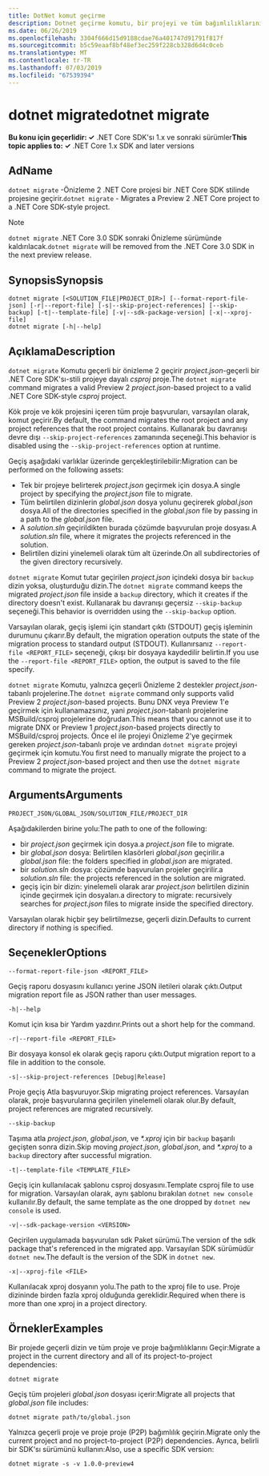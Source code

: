 ```yaml
---
title: DotNet komut geçirme
description: Dotnet geçirme komutu, bir projeyi ve tüm bağımlılıklarını geçirir.
ms.date: 06/26/2019
ms.openlocfilehash: 3304f666d15d9188cdae76a401747d91791f817f
ms.sourcegitcommit: b5c59eaaf8bf48ef3ec259f228cb328d6d4c0ceb
ms.translationtype: MT
ms.contentlocale: tr-TR
ms.lasthandoff: 07/03/2019
ms.locfileid: "67539394"
---
```

# <a name="dotnet-migrate"></a><span data-ttu-id="d19d9-103">dotnet migrate</span><span class="sxs-lookup"><span data-stu-id="d19d9-103">dotnet migrate</span></span>

<span data-ttu-id="d19d9-104">**Bu konu için geçerlidir: ✓** .NET Core SDK'sı 1.x ve sonraki sürümler</span><span class="sxs-lookup"><span data-stu-id="d19d9-104">**This topic applies to: ✓** .NET Core 1.x SDK and later versions</span></span>

<!-- todo: uncomment when all CLI commands are reviewed
[!INCLUDE [topic-appliesto-net-core-all](../../../includes/topic-appliesto-net-core-all.md)]
-->

## <a name="name"></a><span data-ttu-id="d19d9-105">Ad</span><span class="sxs-lookup"><span data-stu-id="d19d9-105">Name</span></span>

<span data-ttu-id="d19d9-106">`dotnet migrate` -Önizleme 2 .NET Core projesi bir .NET Core SDK stilinde projesine geçirir.</span><span class="sxs-lookup"><span data-stu-id="d19d9-106">`dotnet migrate` - Migrates a Preview 2 .NET Core project to a .NET Core SDK-style project.</span></span>

> [!NOTE]
> <span data-ttu-id="d19d9-107">`dotnet migrate` .NET Core 3.0 SDK sonraki Önizleme sürümünde kaldırılacak.</span><span class="sxs-lookup"><span data-stu-id="d19d9-107">`dotnet migrate` will be removed from the .NET Core 3.0 SDK in the next preview release.</span></span>

## <a name="synopsis"></a><span data-ttu-id="d19d9-108">Synopsis</span><span class="sxs-lookup"><span data-stu-id="d19d9-108">Synopsis</span></span>

```
dotnet migrate [<SOLUTION_FILE|PROJECT_DIR>] [--format-report-file-json] [-r|--report-file] [-s|--skip-project-references] [--skip-backup] [-t|--template-file] [-v|--sdk-package-version] [-x|--xproj-file]
dotnet migrate [-h|--help]
```

## <a name="description"></a><span data-ttu-id="d19d9-109">Açıklama</span><span class="sxs-lookup"><span data-stu-id="d19d9-109">Description</span></span>

<span data-ttu-id="d19d9-110">`dotnet migrate` Komutu geçerli bir önizleme 2 geçirir *project.json*-geçerli bir .NET Core SDK'sı-stili projeye dayalı *csproj* proje.</span><span class="sxs-lookup"><span data-stu-id="d19d9-110">The `dotnet migrate` command migrates a valid Preview 2 *project.json*-based project to a valid .NET Core SDK-style *csproj* project.</span></span>

<span data-ttu-id="d19d9-111">Kök proje ve kök projesini içeren tüm proje başvuruları, varsayılan olarak, komut geçirir.</span><span class="sxs-lookup"><span data-stu-id="d19d9-111">By default, the command migrates the root project and any project references that the root project contains.</span></span> <span data-ttu-id="d19d9-112">Kullanarak bu davranışı devre dışı `--skip-project-references` zamanında seçeneği.</span><span class="sxs-lookup"><span data-stu-id="d19d9-112">This behavior is disabled using the `--skip-project-references` option at runtime.</span></span>

<span data-ttu-id="d19d9-113">Geçiş aşağıdaki varlıklar üzerinde gerçekleştirilebilir:</span><span class="sxs-lookup"><span data-stu-id="d19d9-113">Migration can be performed on the following assets:</span></span>

* <span data-ttu-id="d19d9-114">Tek bir projeye belirterek *project.json* geçirmek için dosya.</span><span class="sxs-lookup"><span data-stu-id="d19d9-114">A single project by specifying the *project.json* file to migrate.</span></span>
* <span data-ttu-id="d19d9-115">Tüm belirtilen dizinlerin *global.json* dosya yolunu geçirerek *global.json* dosya.</span><span class="sxs-lookup"><span data-stu-id="d19d9-115">All of the directories specified in the *global.json* file by passing in a path to the *global.json* file.</span></span>
* <span data-ttu-id="d19d9-116">A *solution.sln* geçirildikten burada çözümde başvurulan proje dosyası.</span><span class="sxs-lookup"><span data-stu-id="d19d9-116">A *solution.sln* file, where it migrates the projects referenced in the solution.</span></span>
* <span data-ttu-id="d19d9-117">Belirtilen dizini yinelemeli olarak tüm alt üzerinde.</span><span class="sxs-lookup"><span data-stu-id="d19d9-117">On all subdirectories of the given directory recursively.</span></span>

<span data-ttu-id="d19d9-118">`dotnet migrate` Komut tutar geçirilen *project.json* içindeki dosya bir `backup` dizin yoksa, oluşturduğu dizin.</span><span class="sxs-lookup"><span data-stu-id="d19d9-118">The `dotnet migrate` command keeps the migrated *project.json* file inside a `backup` directory, which it creates if the directory doesn't exist.</span></span> <span data-ttu-id="d19d9-119">Kullanarak bu davranışı geçersiz `--skip-backup` seçeneği.</span><span class="sxs-lookup"><span data-stu-id="d19d9-119">This behavior is overridden using the `--skip-backup` option.</span></span>

<span data-ttu-id="d19d9-120">Varsayılan olarak, geçiş işlemi için standart çıktı (STDOUT) geçiş işleminin durumunu çıkarır.</span><span class="sxs-lookup"><span data-stu-id="d19d9-120">By default, the migration operation outputs the state of the migration process to standard output (STDOUT).</span></span> <span data-ttu-id="d19d9-121">Kullanırsanız `--report-file <REPORT_FILE>` seçeneği, çıkışı bir dosyaya kaydedilir belirtin.</span><span class="sxs-lookup"><span data-stu-id="d19d9-121">If you use the `--report-file <REPORT_FILE>` option, the output is saved to the file specify.</span></span>

<span data-ttu-id="d19d9-122">`dotnet migrate` Komutu, yalnızca geçerli Önizleme 2 destekler *project.json*-tabanlı projelerine.</span><span class="sxs-lookup"><span data-stu-id="d19d9-122">The `dotnet migrate` command only supports valid Preview 2 *project.json*-based projects.</span></span> <span data-ttu-id="d19d9-123">Bunu DNX veya Preview 1'e geçirmek için kullanamazsınız, yani *project.json*-tabanlı projelerine MSBuild/csproj projelerine doğrudan.</span><span class="sxs-lookup"><span data-stu-id="d19d9-123">This means that you cannot use it to migrate DNX or Preview 1 *project.json*-based projects directly to MSBuild/csproj projects.</span></span> <span data-ttu-id="d19d9-124">Önce el ile projeyi Önizleme 2'ye geçirmek gereken *project.json*-tabanlı proje ve ardından `dotnet migrate` projeyi geçirmek için komutu.</span><span class="sxs-lookup"><span data-stu-id="d19d9-124">You first need to manually migrate the project to a Preview 2 *project.json*-based project and then use the `dotnet migrate` command to migrate the project.</span></span>

## <a name="arguments"></a><span data-ttu-id="d19d9-125">Arguments</span><span class="sxs-lookup"><span data-stu-id="d19d9-125">Arguments</span></span>

`PROJECT_JSON/GLOBAL_JSON/SOLUTION_FILE/PROJECT_DIR`

<span data-ttu-id="d19d9-126">Aşağıdakilerden birine yolu:</span><span class="sxs-lookup"><span data-stu-id="d19d9-126">The path to one of the following:</span></span>

* <span data-ttu-id="d19d9-127">bir *project.json* geçirmek için dosya.</span><span class="sxs-lookup"><span data-stu-id="d19d9-127">a *project.json* file to migrate.</span></span>
* <span data-ttu-id="d19d9-128">bir *global.json* dosya: Belirtilen klasörleri *global.json* geçirilir.</span><span class="sxs-lookup"><span data-stu-id="d19d9-128">a *global.json* file: the folders specified in *global.json* are migrated.</span></span>
* <span data-ttu-id="d19d9-129">bir *solution.sln* dosya: çözümde başvurulan projeler geçirilir.</span><span class="sxs-lookup"><span data-stu-id="d19d9-129">a *solution.sln* file: the projects referenced in the solution are migrated.</span></span>
* <span data-ttu-id="d19d9-130">geçiş için bir dizin: yinelemeli olarak arar *project.json* belirtilen dizinin içinde geçirmek için dosyaları.</span><span class="sxs-lookup"><span data-stu-id="d19d9-130">a directory to migrate: recursively searches for *project.json* files to migrate inside the specified directory.</span></span>

<span data-ttu-id="d19d9-131">Varsayılan olarak hiçbir şey belirtilmezse, geçerli dizin.</span><span class="sxs-lookup"><span data-stu-id="d19d9-131">Defaults to current directory if nothing is specified.</span></span>

## <a name="options"></a><span data-ttu-id="d19d9-132">Seçenekler</span><span class="sxs-lookup"><span data-stu-id="d19d9-132">Options</span></span>

`--format-report-file-json <REPORT_FILE>`

<span data-ttu-id="d19d9-133">Geçiş raporu dosyasını kullanıcı yerine JSON iletileri olarak çıktı.</span><span class="sxs-lookup"><span data-stu-id="d19d9-133">Output migration report file as JSON rather than user messages.</span></span>

`-h|--help`

<span data-ttu-id="d19d9-134">Komut için kısa bir Yardım yazdırır.</span><span class="sxs-lookup"><span data-stu-id="d19d9-134">Prints out a short help for the command.</span></span>

`-r|--report-file <REPORT_FILE>`

<span data-ttu-id="d19d9-135">Bir dosyaya konsol ek olarak geçiş raporu çıktı.</span><span class="sxs-lookup"><span data-stu-id="d19d9-135">Output migration report to a file in addition to the console.</span></span>

`-s|--skip-project-references [Debug|Release]`

<span data-ttu-id="d19d9-136">Proje geçiş Atla başvuruyor.</span><span class="sxs-lookup"><span data-stu-id="d19d9-136">Skip migrating project references.</span></span> <span data-ttu-id="d19d9-137">Varsayılan olarak, proje başvurularına geçirilen yinelemeli olarak olur.</span><span class="sxs-lookup"><span data-stu-id="d19d9-137">By default, project references are migrated recursively.</span></span>

`--skip-backup`

<span data-ttu-id="d19d9-138">Taşıma atla *project.json*, *global.json*, ve  *\*.xproj* için bir `backup` başarılı geçişten sonra dizin.</span><span class="sxs-lookup"><span data-stu-id="d19d9-138">Skip moving *project.json*, *global.json*, and *\*.xproj* to a `backup` directory after successful migration.</span></span>

`-t|--template-file <TEMPLATE_FILE>`

<span data-ttu-id="d19d9-139">Geçiş için kullanılacak şablonu csproj dosyasını.</span><span class="sxs-lookup"><span data-stu-id="d19d9-139">Template csproj file to use for migration.</span></span> <span data-ttu-id="d19d9-140">Varsayılan olarak, aynı şablonu bırakılan `dotnet new console` kullanılır.</span><span class="sxs-lookup"><span data-stu-id="d19d9-140">By default, the same template as the one dropped by `dotnet new console` is used.</span></span>

`-v|--sdk-package-version <VERSION>`

<span data-ttu-id="d19d9-141">Geçirilen uygulamada başvurulan sdk Paket sürümü.</span><span class="sxs-lookup"><span data-stu-id="d19d9-141">The version of the sdk package that's referenced in the migrated app.</span></span> <span data-ttu-id="d19d9-142">Varsayılan SDK sürümüdür `dotnet new`.</span><span class="sxs-lookup"><span data-stu-id="d19d9-142">The default is the version of the SDK in `dotnet new`.</span></span>

`-x|--xproj-file <FILE>`

<span data-ttu-id="d19d9-143">Kullanılacak xproj dosyanın yolu.</span><span class="sxs-lookup"><span data-stu-id="d19d9-143">The path to the xproj file to use.</span></span> <span data-ttu-id="d19d9-144">Proje dizininde birden fazla xproj olduğunda gereklidir.</span><span class="sxs-lookup"><span data-stu-id="d19d9-144">Required when there is more than one xproj in a project directory.</span></span>

## <a name="examples"></a><span data-ttu-id="d19d9-145">Örnekler</span><span class="sxs-lookup"><span data-stu-id="d19d9-145">Examples</span></span>

<span data-ttu-id="d19d9-146">Bir projede geçerli dizin ve tüm proje ve proje bağımlılıklarını Geçir:</span><span class="sxs-lookup"><span data-stu-id="d19d9-146">Migrate a project in the current directory and all of its project-to-project dependencies:</span></span>

`dotnet migrate`

<span data-ttu-id="d19d9-147">Geçiş tüm projeleri *global.json* dosyası içerir:</span><span class="sxs-lookup"><span data-stu-id="d19d9-147">Migrate all projects that *global.json* file includes:</span></span>

`dotnet migrate path/to/global.json`

<span data-ttu-id="d19d9-148">Yalnızca geçerli proje ve proje proje (P2P) bağımlılık geçirin.</span><span class="sxs-lookup"><span data-stu-id="d19d9-148">Migrate only the current project and no project-to-project (P2P) dependencies.</span></span> <span data-ttu-id="d19d9-149">Ayrıca, belirli bir SDK'sı sürümünü kullanın:</span><span class="sxs-lookup"><span data-stu-id="d19d9-149">Also, use a specific SDK version:</span></span>

`dotnet migrate -s -v 1.0.0-preview4`
